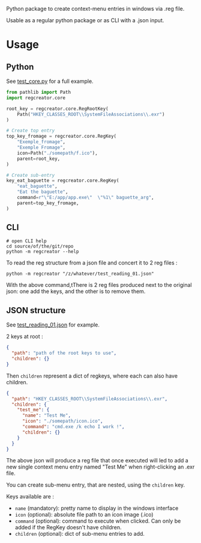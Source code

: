 Python package to create context-menu entries in windows via .reg file.

Usable as a regular python package or as CLI with a .json input.

# Usage

## Python

See [test_core.py](tests/test_core.py) for a full example.

```python
from pathlib import Path
import regcreator.core

root_key = regcreator.core.RegRootKey(
    Path("HKEY_CLASSES_ROOT\\SystemFileAssociations\\.exr")
)

# Create top entry
top_key_fromage = regcreator.core.RegKey(
    "Exemple_fromage",
    "Exemple Fromage",
    icon=Path("./somepath/f.ico"),
    parent=root_key,
)

# Create sub-entry
key_eat_baguette = regcreator.core.RegKey(
    "eat_baguette",
    "Eat the baguette",
    command=r"\"E:/app/app.exe\"  \"%1\" baguette_arg",
    parent=top_key_fromage,
)
```

## CLI

```shell
# open CLI help
cd source/of/the/git/repo
python -m regcreator --help
```

To read the reg structure from a json file and concert it to 2 reg files :

```shell
python -m regcreator "/z/whatever/test_reading_01.json"
```

With the above command,tThere is 2 reg files produced next to the original json:
one add the keys, and the other is to remove them.

## JSON structure

See [test_reading_01.json](tests/data/test_reading_01.json) for example.

2 keys at root :

```json
{
  "path": "path of the root keys to use",
  "children": {}
}
```

Then `children` represent a dict of regkeys, where each can also have children.

```json
{
  "path": "HKEY_CLASSES_ROOT\\SystemFileAssociations\\.exr",
  "children": {
    "test_me": {
      "name": "Test Me",
      "icon": "./somepath/icon.ico",
      "command": "cmd.exe /k echo I work !",
      "children": {}
    }
  }
}
```

The above json will produce a reg file that once executed will led to 
add a new single context menu entry named "Test Me" when right-clicking an .exr file.

You can create sub-menu entry, that are nested, using the `children` key.

Keys available are :

- `name` (mandatory): pretty name to display in the windows interface
- `icon` (optional): absolute file path to an icon image (.ico)
- `command` (optional): command to execute when clicked. Can only be added if the RegKey doesn't have children.
- `children` (optional): dict of sub-menu entries to add.
